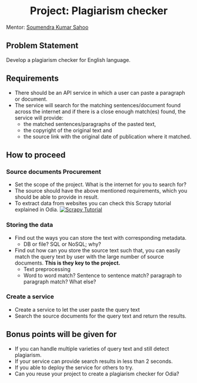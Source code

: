 <h1 align="center"> Project: Plagiarism checker</h1>

Mentor: [Soumendra Kumar Sahoo](https://www.linkedin.com/in/soumendrak/)

## Problem Statement

Develop a plagiarism checker for English language.

## Requirements

- There should be an API service in which a user can paste a paragraph or document.
- The service will search for the matching sentences/document found across the internet and 
if there is a close enough match(es) found, the service will provide:
    - the matched sentences/paragraphs of the pasted text, 
    - the copyright of the original text and
    - the source link with the original date of publication where it matched.

## How to proceed

### Source documents Procurement

- Set the scope of the project. What is the internet for you to search for?
- The source should have the above mentioned requirements, which you should be able to provide in result.
- To extract data from websites you can check this Scrapy tutorial explained in Odia.
[![Scrapy Tutorial](http://img.youtube.com/vi/1DCpznINiX4/0.jpg)](https://www.youtube.com/watch?v=1DCpznINiX4)

### Storing the data

- Find out the ways you can store the text with corresponding metadata.
    - DB or file? SQL or NoSQL; why?
- Find out how can you store the source text such that, you can easily match the query text by user 
  with the large number of source documents. **This is they key to the project.**
    - Text preprocessing
    - Word to word match? Sentence to sentence match? paragraph to paragraph match? What else?

### Create a service

- Create a service to let the user paste the query text
- Search the source documents for the query text and return the results.

## Bonus points will be given for

- If you can handle multiple varieties of query text and still detect plagiarism.
- If your service can provide search results in less than 2 seconds.
- If you able to deploy the service for others to try.
- Can you reuse your project to create a plagiarism checker for Odia?
